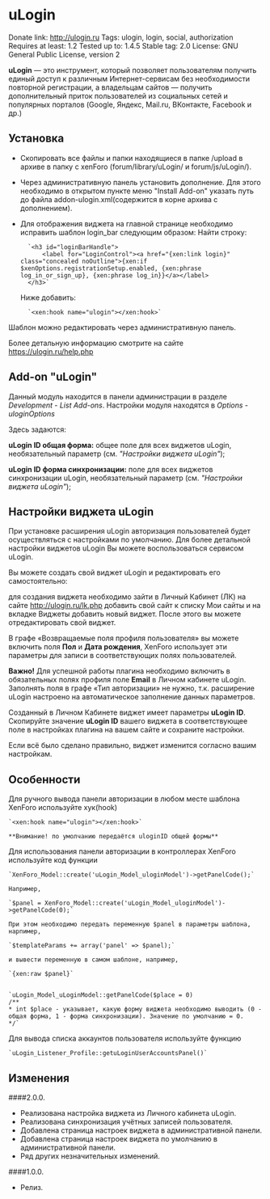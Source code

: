 ﻿# uLogin

Donate link: http://ulogin.ru
Tags: ulogin, login, social, authorization
Requires at least: 1.2
Tested up to: 1.4.5
Stable tag: 2.0
License: GNU General Public License, version 2

**uLogin** — это инструмент, который позволяет пользователям получить единый доступ к различным Интернет-сервисам без необходимости повторной регистрации,
а владельцам сайтов — получить дополнительный приток пользователей из социальных сетей и популярных порталов (Google, Яндекс, Mail.ru, ВКонтакте, Facebook и др.)

## Установка

- Скопировать все файлы и папки находящиеся в папке /upload в архиве в папку с xenForo (forum/library/uLogin/ и forum/js/uLogin/).
- Через административную панель установить дополнение. Для этого необходимо в открытом пункте меню "Install Add-on"  указать путь до файла addon-ulogin.xml(содержится в корне архива с дополнением).
- Для отображения виджета на главной странице необходимо исправить шаблон login_bar следующим образом:
	Найти строку:

		`<h3 id="loginBarHandle">
			<label for="LoginControl"><a href="{xen:link login}" class="concealed noOutline">{xen:if $xenOptions.registrationSetup.enabled, {xen:phrase log_in_or_sign_up}, {xen:phrase log_in}}</a></label>
		</h3>`

	Ниже добавить:

		`<xen:hook name="ulogin"></xen:hook>`

Шаблон можно редактировать через административную панель.

Более детальную информацию смотрите на сайте https://ulogin.ru/help.php

## Add-on "uLogin"

Данный модуль находится в панели администрации в разделе *Development* - *List Add-ons*.
Настройки модуля находятся в *Options* - *uloginOptions*

Здесь задаются:

**uLogin ID общая форма:** общее поле для всех виджетов uLogin, необязательный параметр (см. *"Настройки виджета uLogin"*);

**uLogin ID форма синхронизации:** поле для всех виджетов синхронизации uLogin, необязательный параметр (см. *"Настройки виджета uLogin"*);


## Настройки виджета uLogin

При установке расширения uLogin авторизация пользователей будет осуществляться с настройками по умолчанию.
Для более детальной настройки виджетов uLogin Вы можете воспользоваться сервисом uLogin.

Вы можете создать свой виджет uLogin и редактировать его самостоятельно:

для создания виджета необходимо зайти в Личный Кабинет (ЛК) на сайте http://ulogin.ru/lk.php
добавить свой сайт к списку Мои сайты и на вкладке Виджеты добавить новый виджет. После этого вы можете отредактировать свой виджет.

В графе «Возвращаемые поля профиля пользователя» вы можете включить поля **Пол** и **Дата рождения**, XenForo использует эти параметры
для записи в соответствующих полях пользователей.

**Важно!** Для успешной работы плагина необходимо включить в обязательных полях профиля поле **Еmail** в Личном кабинете uLogin.
Заполнять поля в графе «Тип авторизации» не нужно, т.к. расширение uLogin настроено на автоматическое заполнение данных параметров.

Созданный в Личном Кабинете виджет имеет параметры **uLogin ID**.
Скопируйте значение **uLogin ID** вашего виджета в соответствующее поле в настройках плагина на вашем сайте и сохраните настройки.

Если всё было сделано правильно, виджет изменится согласно вашим настройкам.


## Особенности

Для ручного вывода панели авторизации в любом месте шаблона XenForo используйте хук(hook)

	`<xen:hook name="ulogin"></xen:hook>`

	**Внимание! по умолчанию передаётся uloginID общей формы**

Для использования панели авторизации в контроллерах XenForo используйте код функции

	`XenForo_Model::create('uLogin_Model_uloginModel')->getPanelCode();`

	Например,

	`$panel = XenForo_Model::create('uLogin_Model_uloginModel')->getPanelCode(0);`

	При этом необходимо передать переменную $panel в параметры шаблона, нарпимер,

	`$templateParams += array('panel' => $panel);`

	и вывести переменную в самом шаблоне, например,

	`{xen:raw $panel}`


	`uLogin_Model_uLoginModel::getPanelCode($place = 0)
	/**
	* int $place - указывает, какую форму виджета необходимо выводить (0 - общая форма, 1 - форма синхронизации). Значение по умолчанию = 0.
	*/`

Для вывода списка аккаунтов пользователя используйте функцию

	`uLogin_Listener_Profile::getuLoginUserAccountsPanel()`

## Изменения

####2.0.0.
* Реализована настройка виджета из Личного кабинета uLogin.
* Реализована синхронизация учётных записей пользователя.
* Добавлена страница настроек виджета в административной панели.
* Добавлена страница настроек виджета по умолчанию в административной панели.
* Ряд других незначительных изменений.

####1.0.0.
* Релиз.